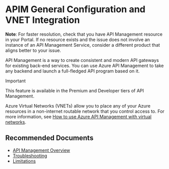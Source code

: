 <properties
    pageTitle="APIM General Configuration and VNET Integration"
    description="APIM General Configuration and VNET Integration"
    service="microsoft.apim"
    resource="apimanagement"
    authors="v-miegge"
    ms.author="v-miegge"
    displayOrder="12"
    selfHelpType="generic"
    supportTopicIds="32683732"
    resourceTags=""
    productPesIds="15551"
    cloudEnvironments="public, Fairfax"
    articleId="d8e1b3c1-0a99-41ce-8a9e-6e7f3a06a64d"
/>

# APIM General Configuration and VNET Integration

**Note**: For faster resolution, check that you have API Management resource in your Portal. If no resource exists and the issue does not involve an instance of an API Management Service, consider a different product that aligns better to your issue.

API Management is a way to create consistent and modern API gateways for existing back-end services. You can use Azure API Management to take any backend and launch a full-fledged API program based on it.

> [!IMPORTANT] 
> This feature is available in the Premium and Developer tiers of API Management.

Azure Virtual Networks (VNETs) allow you to place any of your Azure resources in a non-internet routable network that you control access to. For more information, see [How to use Azure API Management with virtual networks](https://docs.microsoft.com/azure/api-management/api-management-using-with-vnet).

## **Recommended Documents**

* [API Management Overview](https://docs.microsoft.com/azure/api-management/api-management-key-concepts#overview)<br>
* [Troubleshooting](https://docs.microsoft.com/azure/api-management/api-management-using-with-vnet#-troubleshooting)<br>
* [Limitations](https://docs.microsoft.com/azure/api-management/api-management-using-with-vnet#-limitations)
